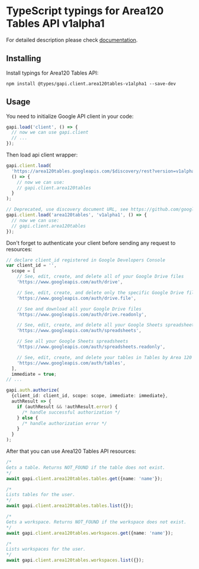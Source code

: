 # TypeScript typings for Area120 Tables API v1alpha1

For detailed description please check [documentation](https://support.google.com/area120-tables/answer/10011390).

## Installing

Install typings for Area120 Tables API:

```
npm install @types/gapi.client.area120tables-v1alpha1 --save-dev
```

## Usage

You need to initialize Google API client in your code:

```typescript
gapi.load('client', () => {
  // now we can use gapi.client
  // ...
});
```

Then load api client wrapper:

```typescript
gapi.client.load(
  'https://area120tables.googleapis.com/$discovery/rest?version=v1alpha1',
  () => {
    // now we can use:
    // gapi.client.area120tables
  }
);
```

```typescript
// Deprecated, use discovery document URL, see https://github.com/google/google-api-javascript-client/blob/master/docs/reference.md#----gapiclientloadname----version----callback--
gapi.client.load('area120tables', 'v1alpha1', () => {
  // now we can use:
  // gapi.client.area120tables
});
```

Don't forget to authenticate your client before sending any request to resources:

```typescript
// declare client_id registered in Google Developers Console
var client_id = '',
  scope = [
    // See, edit, create, and delete all of your Google Drive files
    'https://www.googleapis.com/auth/drive',

    // See, edit, create, and delete only the specific Google Drive files you use with this app
    'https://www.googleapis.com/auth/drive.file',

    // See and download all your Google Drive files
    'https://www.googleapis.com/auth/drive.readonly',

    // See, edit, create, and delete all your Google Sheets spreadsheets
    'https://www.googleapis.com/auth/spreadsheets',

    // See all your Google Sheets spreadsheets
    'https://www.googleapis.com/auth/spreadsheets.readonly',

    // See, edit, create, and delete your tables in Tables by Area 120
    'https://www.googleapis.com/auth/tables',
  ],
  immediate = true;
// ...

gapi.auth.authorize(
  {client_id: client_id, scope: scope, immediate: immediate},
  authResult => {
    if (authResult && !authResult.error) {
      /* handle successful authorization */
    } else {
      /* handle authorization error */
    }
  }
);
```

After that you can use Area120 Tables API resources: <!-- TODO: make this work for multiple namespaces -->

```typescript
/*
Gets a table. Returns NOT_FOUND if the table does not exist.
*/
await gapi.client.area120tables.tables.get({name: 'name'});

/*
Lists tables for the user.
*/
await gapi.client.area120tables.tables.list({});

/*
Gets a workspace. Returns NOT_FOUND if the workspace does not exist.
*/
await gapi.client.area120tables.workspaces.get({name: 'name'});

/*
Lists workspaces for the user.
*/
await gapi.client.area120tables.workspaces.list({});
```
